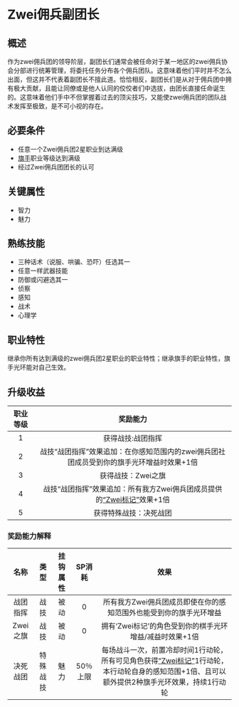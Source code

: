 # Zwei佣兵副团长

## 概述

作为zwei佣兵团的领导阶层，副团长们通常会被任命对于某一地区的zwei佣兵协会分部进行统筹管理，将委托任务分布各个佣兵团队。这意味着他们平时并不怎么出面，但这并不代表着副团长不擅此道。恰恰相反，副团长们是从对于佣兵团中拥有极大贡献，且能让同僚或是他人认同的佼佼者们中选拔，由团长直接任命诞生的。这意味着他们手中不但掌握着过去的顶尖技巧，又能使zwei佣兵团的团队战术发挥至极致，是不可小视的存在。

## 必要条件

* 任意一个Zwei佣兵团2星职业到达满级
* <a href="../../../basicJob/Standard-bearer" target="_blank">旗手</a>职业等级达到满级
* 经过Zwei佣兵团团长的认可

## 关键属性

* 智力
* 魅力

## 熟练技能

* 三种话术（说服、哄骗、恐吓）任选其一
* 任意一样武器技能
* 防御或闪避选其一
* 侦察
* 感知
* 战术
* 心理学

## 职业特性

继承你所有达到满级的zwei佣兵团2星职业的职业特性；继承旗手的职业特性，旗手光环能对自己生效。

## 升级收益

职业等级|奖励能力
:--:|:--:
1|获得战技:战团指挥
2|战技“战团指挥”效果追加：在你感知范围内的zwei佣兵团社团成员受到你的旗手光环增益时效果+1倍
3|获得战技：Zwei之旗
4|战技“战团指挥”效果追加：所有我方Zwei佣兵团成员提供的<a href="../../../../status/mark/#Zwei标记" target="_blank">“Zwei标记”</a>效果+1倍
5|获得特殊战技：决死战团

### 奖励能力解释

名称|类型|挂钩属性|SP消耗|效果
:--:|:--:|:--:|:--:|:--:
战团指挥|战技|被动|0|所有我方Zwei佣兵团成员即使在你的感知范围外也能受到你的旗手光环增益
Zwei之旗|战技|被动|0|拥有‘Zwei标记’的角色受到你的棋手光环增益/减益时效果+1倍
决死战团|特殊战技|魅力|50％上限|每场战斗一次，前置冷却时间1行动轮，所有可见角色获得<a href="../../../../status/mark/#Zwei标记" target="_blank">“Zwei标记”</a>1行动轮，本行动轮自身的感知范围+1倍、且可以额外提供2种旗手光环效果，持续1行动轮
